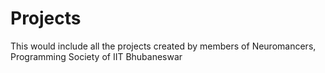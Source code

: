 # Projects
This would include all the projects created by members of Neuromancers, Programming Society of IIT Bhubaneswar
